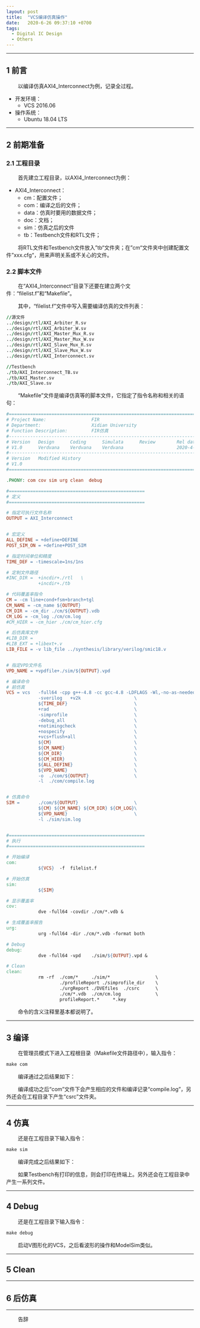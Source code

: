 ```yaml
---
layout: post
title:  "VCS编译仿真操作"
date:   2020-6-26 09:37:10 +0700
tags:
  - Digital IC Design
  - Others
---
```


-------

## 1 前言 

&#160; &#160; &#160; &#160; 以编译仿真AXI4_Interconnect为例，记录全过程。

* 开发环境：
	* VCS 2016.06
* 操作系统：
	* Ubuntu 18.04 LTS

----

## 2 前期准备

###  2.1 工程目录

&#160; &#160; &#160; &#160; 首先建立工程目录，以AXI4_Interconnect为例：
* AXI4_Interconnect：
  * cm：配置文件；
  * com：编译之后的文件；
  * data：仿真时要用的数据文件；
  * doc：文档；
  * sim：仿真之后的文件
  * tb：Testbench文件和RTL文件；

&#160; &#160; &#160; &#160; 将RTL文件和Testbench文件放入”tb“文件夹；在”cm“文件夹中创建配置文件”xxx.cfg“，用来声明关系或不关心的文件。

### 2.2 脚本文件

&#160; &#160; &#160; &#160; 在“AXI4_Interconnect”目录下还要在建立两个文件：“filelist.f”和“Makefile”。


&#160; &#160; &#160; &#160; 其中，“filelist.f”文件中写入需要编译仿真的文件列表：

```f
//源文件
../design/rtl/AXI_Arbiter_R.sv
../design/rtl/AXI_Arbiter_W.sv
../design/rtl/AXI_Master_Mux_R.sv
../design/rtl/AXI_Master_Mux_W.sv
../design/rtl/AXI_Slave_Mux_R.sv
../design/rtl/AXI_Slave_Mux_W.sv
../design/rtl/AXI_Interconnect.sv

//Testbench
./tb/AXI_Interconnect_TB.sv
./tb/AXI_Master.sv
./tb/AXI_Slave.sv
```


&#160; &#160; &#160; &#160; “Makefile”文件是编译仿真等的脚本文件，它指定了指令名称和相关的语句：

```makefile
#===================================================================================
# Project Name:					FIR
# Department:					Xidian University
# Function Description:	        FIR仿真
#------------------------------------------------------------------------------
# Version 	Design		Coding		Simulata	  Review		Rel data
# V1.0		Verdvana	Verdvana	Verdvana		  			2020-4-13
#-----------------------------------------------------------------------------------
# Version	Modified History
# V1.0		
#===================================================================================

.PHONY: com cov sim urg clean  debug

#===================================================
# 定义
#=================================================== 

# 指定可执行文件名称
OUTPUT = AXI_Interconnect


# 宏定义
ALL_DEFINE = +define+DEFINE
POST_SIM_ON = +define+POST_SIM

# 指定时间单位和精度
TIME_DEF = -timescale=1ns/1ns

# 定制文件路径
#INC_DIR = 	+incdir+./rtl	\
			+incdir+./tb

# 代码覆盖率指令
CM = -cm line+cond+fsm+branch+tgl
CM_NAME = -cm_name ${OUTPUT}
CM_DIR = -cm_dir ./cm/${OUTPUT}.vdb
CM_LOG = -cm_log ./cm/cm.log
#CM_HIER = -cm_hier ./cm/cm_hier.cfg

# 后仿真库文件
#LIB_DIR = 
#LIB_EXT = +libext+.v
LIB_FILE = -v lib_file ../synthesis/library/verilog/smic18.v


# 指定VPD文件名
VPD_NAME = +vpdfile+./sim/${OUTPUT}.vpd

# 编译命令
# 前仿真
VCS = vcs 	-full64 -cpp g++-4.8 -cc gcc-4.8 -LDFLAGS -Wl,-no-as-needed \
			-sverilog	+v2k					\
			${TIME_DEF}							\
			+rad								\
			-simprofile							\
			-debug_all							\
			+notimingcheck						\
			+nospecify							\
			+vcs+flush+all						\
			${CM}								\
			${CM_NAME}							\
			${CM_DIR}							\
			${CM_HIER}							\
			${ALL_DEFINE}						\
			${VPD_NAME}							\
			-o	./com/${OUTPUT}					\
			-l	./com/compile.log


# 仿真命令
SIM = 		./com/${OUTPUT} 					\
			${CM} ${CM_NAME} ${CM_DIR} ${CM_LOG}\
			${VPD_NAME}							\
			-l ./sim/sim.log


#===================================================
# 执行
#=================================================== 

# 开始编译
com:		
			${VCS}	-f	filelist.f

# 开始仿真
sim:		
			${SIM}

# 显示覆盖率
cov:		
			dve	-full64 -covdir	./cm/*.vdb &

# 生成覆盖率报告
urg:
			urg -full64 -dir ./cm/*.vdb -format both

# Debug
debug:		
			dve -full64	-vpd	./sim/${OUTPUT}.vpd &

# Clean
clean:      
			rm -rf	./com/*		./sim/*					\
					./profileReport	./simprofile_dir	\
					./urgReport	./DVEfiles	./csrc		\
					./cm/*.vdb	./cm/cm.log				\
					profileReport.*		*.key  		

```


&#160; &#160; &#160; &#160; 命令的含义注释里基本都说明了。

----

## 3 编译


&#160; &#160; &#160; &#160; 在管理员模式下进入工程根目录（Makefile文件路径中），输入指令：

```makefile
make com
```

&#160; &#160; &#160; &#160; 编译通过之后结果如下：



&#160; &#160; &#160; &#160; 编译成功之后“com”文件下会产生相应的文件和编译记录“compile.log”，另外还会在工程目录下产生“csrc”文件夹。

----

## 4 仿真


&#160; &#160; &#160; &#160; 还是在工程目录下输入指令：

```makefile
make sim
```

&#160; &#160; &#160; &#160; 编译完成之后结果如下：



&#160; &#160; &#160; &#160; 如果Testbench有打印的信息，则会打印在终端上。另外还会在工程目录中产生一系列文件。

----

## 4 Debug


&#160; &#160; &#160; &#160; 还是在工程目录下输入指令：

```makefile
make debug
```

&#160; &#160; &#160; &#160; 启动V图形化的VCS，之后看波形的操作和ModelSim类似。


----

## 5 Clean

----

## 6 后仿真



----
&#160; &#160; &#160; &#160; 告辞